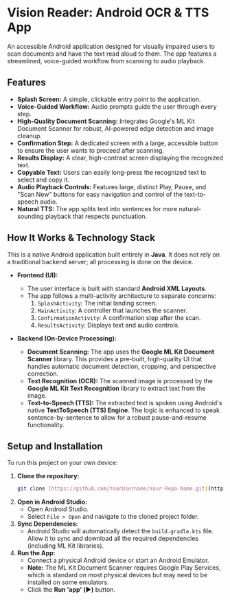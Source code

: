 # Vision Reader: Android OCR & TTS App

An accessible Android application designed for visually impaired users to scan documents and have the text read aloud to them. The app features a streamlined, voice-guided workflow from scanning to audio playback.

## Features

-   **Splash Screen:** A simple, clickable entry point to the application.
-   **Voice-Guided Workflow:** Audio prompts guide the user through every step.
-   **High-Quality Document Scanning:** Integrates Google's ML Kit Document Scanner for robust, AI-powered edge detection and image cleanup.
-   **Confirmation Step:** A dedicated screen with a large, accessible button to ensure the user wants to proceed after scanning.
-   **Results Display:** A clear, high-contrast screen displaying the recognized text.
-   **Copyable Text:** Users can easily long-press the recognized text to select and copy it.
-   **Audio Playback Controls:** Features large, distinct Play, Pause, and "Scan New" buttons for easy navigation and control of the text-to-speech audio.
-   **Natural TTS:** The app splits text into sentences for more natural-sounding playback that respects punctuation.

## How It Works & Technology Stack

This is a native Android application built entirely in **Java**. It does not rely on a traditional backend server; all processing is done on the device.

-   **Frontend (UI):**
    -   The user interface is built with standard **Android XML Layouts**.
    -   The app follows a multi-activity architecture to separate concerns:
        1.  `SplashActivity`: The initial landing screen.
        2.  `MainActivity`: A controller that launches the scanner.
        3.  `ConfirmationActivity`: A confirmation step after the scan.
        4.  `ResultsActivity`: Displays text and audio controls.

-   **Backend (On-Device Processing):**
    -   **Document Scanning:** The app uses the **Google ML Kit Document Scanner** library. This provides a pre-built, high-quality UI that handles automatic document detection, cropping, and perspective correction.
    -   **Text Recognition (OCR):** The scanned image is processed by the **Google ML Kit Text Recognition** library to extract text from the image.
    -   **Text-to-Speech (TTS):** The extracted text is spoken using Android's native **TextToSpeech (TTS) Engine**. The logic is enhanced to speak sentence-by-sentence to allow for a robust pause-and-resume functionality.

## Setup and Installation

To run this project on your own device:

1.  **Clone the repository:**
    ```bash
    git clone [https://github.com/YourUsername/Your-Repo-Name.git](https://github.com/YourUsername/Your-Repo-Name.git)
    ```
2.  **Open in Android Studio:**
    -   Open Android Studio.
    -   Select `File > Open` and navigate to the cloned project folder.
3.  **Sync Dependencies:**
    -   Android Studio will automatically detect the `build.gradle.kts` file. Allow it to sync and download all the required dependencies (including ML Kit libraries).
4.  **Run the App:**
    -   Connect a physical Android device or start an Android Emulator.
    -   **Note:** The ML Kit Document Scanner requires Google Play Services, which is standard on most physical devices but may need to be installed on some emulators.
    -   Click the **Run 'app' (▶️)** button.